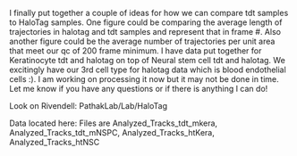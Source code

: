<P>
I finally put together a couple of ideas for how we can compare tdt samples to HaloTag samples. One figure could be comparing the average length of trajectories in halotag and tdt samples and represent that in frame #. Also another figure could be the average number of trajectories per unit area that meet our qc of 200 frame minimum. I have data put together for Keratinocyte tdt and halotag on top of Neural stem cell tdt and halotag. We excitingly have our 3rd cell type for halotag data which is blood endothelial cells :). I am working on processing it now but it may not be done in time. Let me know if you have any questions or if there is anything I can do! 
</P>

<P>
Look on Rivendell: PathakLab/Lab/HaloTag
</P>
<P>
Data located here: Files are Analyzed_Tracks_tdt_mkera, Analyzed_Tracks_tdt_mNSPC, Analyzed_Tracks_htKera, Analyzed_Tracks_htNSC
</P>